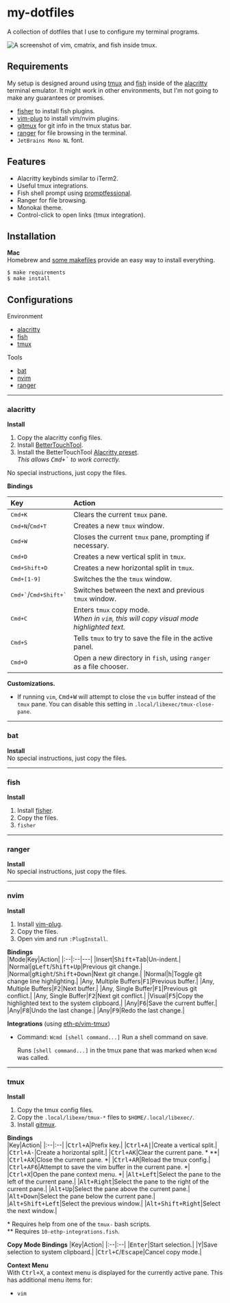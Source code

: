 # my-dotfiles

A collection of dotfiles that I use to configure my terminal programs.

![A screenshot of vim, cmatrix, and fish inside tmux.](SCREENSHOT.png)

## Requirements

My setup is designed around using [tmux](https://github.com/tmux/tmux/wiki) and [fish](https://fishshell.com/) inside of the [alacritty](https://github.com/alacritty/alacritty) terminal emulator. It might work in other environments, but I'm not going to make any guarantees or promises.

- [fisher](https://github.com/jorgebucaran/fisher) to install fish plugins.
- [vim-plug](https://github.com/junegunn/vim-plug) to install vim/nvim plugins.
- [gitmux](https://github.com/arl/gitmux) for git info in the tmux status bar.
- [ranger](https://github.com/ranger/ranger) for file browsing in the terminal.
- `JetBrains Mono NL` font.



## Features

- Alacritty keybinds similar to iTerm2.
- Useful tmux integrations.
- Fish shell prompt using [promptfessional](https://github.com/eth-p/fish-promptfessional).
- Ranger for file browsing.
- Monokai theme.
- Control-click to open links (tmux integration).



## Installation

**Mac**  
Homebrew and [some makefiles](.install/) provide an easy way to install everything.

```console
$ make requirements
$ make install
```




## Configurations

Environment

- [alacritty](#alacritty)
- [fish](#fish)
- [tmux](#tmux)

Tools

- [bat](#bat)
- [nvim](#nvim)
- [ranger](#ranger)



---

### alacritty

**Install**  

1. Copy the alacritty config files.
2. Install [BetterTouchTool](https://folivora.ai/).
3. Install the BetterTouchTool [Alacritty preset](extra/BetterTouchTool).  
   *This allows <kbd>Cmd+&grave;</kbd> to work correctly.*

No special instructions, just copy the files.

**Bindings**  

|Key|Action|
|:--|:--|
|<kbd>Cmd+K</kbd>|Clears the current `tmux` pane.|
|<kbd>Cmd+N</kbd>/<kbd>Cmd+T</kbd>|Creates a new `tmux` window.|
|<kbd>Cmd+W</kbd>|Closes the current `tmux` pane, prompting if necessary.|
|<kbd>Cmd+D</kbd>|Creates a new vertical split in `tmux`.|
|<kbd>Cmd+Shift+D</kbd>|Creates a new horizontal split in `tmux`.|
|<kbd>Cmd+[1-9]</kbd>|Switches the the `tmux` window.|
|<kbd>Cmd+&grave;</kbd>/<kbd>Cmd+Shift+&grave;</kbd>|Switches between the next and previous `tmux` window.|
|<kbd>Cmd+C</kbd>|Enters `tmux` copy mode.<br />*When in `vim`, this will copy visual mode highlighted text.*|
|<kbd>Cmd+S</kbd>|Tells `tmux` to try to save the file in the active panel.|
|<kbd>Cmd+O</kbd>|Open a new directory in `fish`, using `ranger` as a file chooser.|

**Customizations.**  

- If running `vim`, <kbd>Cmd+W</kbd> will attempt to close the `vim` buffer instead of the `tmux` pane.
   You can disable this setting in `.local/libexec/tmux-close-pane`.

---

### bat

**Install**  
No special instructions, just copy the files.

---

### fish

**Install**  
1. Install [fisher](https://github.com/jorgebucaran/fisher).
2. Copy the files.
3. `fisher`

---

### ranger

**Install**  
No special instructions, just copy the files.

---

### nvim

**Install**  
1. Install [vim-plug](https://github.com/junegunn/vim-plug).
2. Copy the files.
3. Open vim and run `:PlugInstall`.

**Bindings**  
|Mode|Key|Action|
|:--|:--|---|
|Insert|<kbd>Shift+Tab</kbd>|Un-indent.|
|Normal|<kbd>g</kbd><kbd>Left</kbd>/<kbd>Shift+Up</kbd>|Previous git change.|
|Normal|<kbd>g</kbd><kbd>Right</kbd>/<kbd>Shift+Down</kbd>|Next git change.|
|Normal|<kbd>h</kbd>|Toggle git change line highlighting.|
|Any, Multiple Buffers|<kbd>F1</kbd>|Previous buffer.|
|Any, Multiple Buffers|<kbd>F2</kbd>|Next buffer.|
|Any, Single Buffer|<kbd>F1</kbd>|Previous git conflict.|
|Any, Single Buffer|<kbd>F2</kbd>|Next git conflict.|
|Visual|<kbd>F5</kbd>|Copy the highlighted text to the system clipboard.|
|Any|<kbd>F6</kbd>|Save the current buffer.|
|Any|<kbd>F8</kbd>|Undo the last change.|
|Any|<kbd>F9</kbd>|Redo the last change.|

**Integrations** (using [eth-p/vim-tmux](https://github.com/eth-p/vim-tmux))  

- Command: `Wcmd [shell command...]`
  Run a shell command on save.  
  
  Runs `[shell command...]` in the tmux pane that was marked when `Wcmd` was called.


---

### tmux

**Install**  

1. Copy the tmux config files.
2. Copy the `.local/libexe/tmux-*` files to `$HOME/.local/libexec/`.
3. Install [gitmux](https://github.com/arl/gitmux).

**Bindings**  
|Key|Action|
|:--|:--|
|<kbd>Ctrl+A</kbd>|Prefix key.|
|<kbd>Ctrl+A</kbd><kbd>\|</kbd>|Create a vertical split.|
|<kbd>Ctrl+A</kbd><kbd>\-</kbd>|Create a horizontal split.|
|<kbd>Ctrl+A</kbd><kbd>K</kbd>|Clear the current pane. \* \*\*|
|<kbd>Ctrl+A</kbd><kbd>X</kbd>|Close the current pane. \*|
|<kbd>Ctrl+A</kbd><kbd>R</kbd>|Reload the tmux config.|
|<kbd>Ctrl+A</kbd><kbd>F6</kbd>|Attempt to save the vim buffer in the current pane. \*|
|<kbd>Ctrl+X</kbd>|Open the pane context menu. \*|
|<kbd>Alt+Left</kbd>|Select the pane to the left of the current pane.|
|<kbd>Alt+Right</kbd>|Select the pane to the right of the current pane.|
|<kbd>Alt+Up</kbd>|Select the pane above the current pane.|
|<kbd>Alt+Down</kbd>|Select the pane below the current pane.|
|<kbd>Alt+Shift+Left</kbd>|Select the previous window.|
|<kbd>Alt+Shift+Right</kbd>|Select the next window.|

\* Requires help from one of the `tmux-` bash scripts.  
\*\* Requires `10-ethp-integrations.fish`.  

**Copy Mode Bindings**
|Key|Action|
|:--|:--|
|<kbd>Enter</kbd>|Start selection.|
|<kbd>Y</kbd>|Save selection to system clipboard.|
|<kbd>Ctrl+C</kbd>/<kbd>Escape</kbd>|Cancel copy mode.|

**Context Menu**  
With <kbd>Ctrl+X</kbd>, a context menu is displayed for the currently active pane.
This has additional menu items for:

- `vim`

